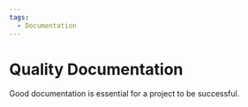 ```yaml
---
tags:
  - Documentation
---
```


# Quality Documentation

Good documentation is essential for a project to be successful.

